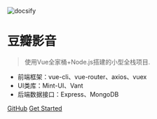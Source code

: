 ![docsify](https://gitee.com/zgf1366/pic_store/raw/master/img/20210105005536.jpeg)

# 豆瓣影音

> 使用Vue全家桶+Node.js搭建的小型全栈项目.

* 前端框架：vue-cli、vue-router、axios、vuex
* UI类库：Mint-UI、Vant
* 后端数据接口：Express、MongoDB

[GitHub](https://github.com/Nicolas-gaofeng/Salute_Docsify)
[Get Started](#quick-start)


